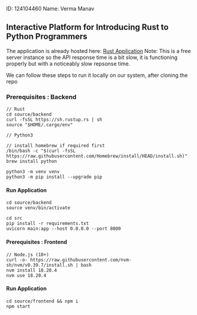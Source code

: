 ID: 124104460
Name: Verma Manav

## Interactive Platform for Introducing Rust to Python Programmers


The application is already hosted here: [Rust Application](https://thesis-fe-c06n.onrender.com/)
Note: This is a free server instance so the API response time is a bit slow, it is functioning properly but with a noticeably slow repsonse time.


We can follow these steps to run it locally on our system, after cloning the repo
### Prerequisites : Backend
```
// Rust
cd source/backend
curl -fsSL https://sh.rustup.rs | sh
source "$HOME/.cargo/env"

// Python3

// install homebrew if required first
/bin/bash -c "$(curl -fsSL https://raw.githubusercontent.com/Homebrew/install/HEAD/install.sh)"
brew install python

python3 -m venv venv
python3 -m pip install --upgrade pip
```
#### Run Application

```
cd source/backend
source venv/bin/activate

cd src
pip install -r requirements.txt
uvicorn main:app --host 0.0.0.0 --port 8000
```

#### Prerequisites : Frontend

```
// Node.js (18+)
curl -o- https://raw.githubusercontent.com/nvm-sh/nvm/v0.39.7/install.sh | bash
nvm install 18.20.4
nvm use 18.20.4
```

#### Run Application

```
cd source/frontend && npm i
npm start
```
